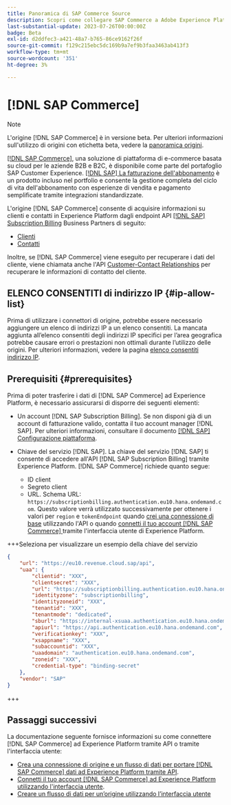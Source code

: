 ```yaml
---
title: Panoramica di SAP Commerce Source
description: Scopri come collegare SAP Commerce a Adobe Experience Platform utilizzando le API o l’interfaccia utente.
last-substantial-update: 2023-07-26T00:00:00Z
badge: Beta
exl-id: d2ddfec3-a421-48a7-b765-86ce9162f26f
source-git-commit: f129c215ebc5dc169b9a7ef9b3faa3463ab413f3
workflow-type: tm+mt
source-wordcount: '351'
ht-degree: 3%

---
```


# [!DNL SAP Commerce]

>[!NOTE]
>
>L&#39;origine [!DNL SAP Commerce] è in versione beta. Per ulteriori informazioni sull&#39;utilizzo di origini con etichetta beta, vedere la [panoramica origini](../../home.md#terms-and-conditions).

[[!DNL SAP Commerce]](https://www.sap.com/india/products/acquired-brands/what-is-hybris.html), una soluzione di piattaforma di e-commerce basata su cloud per le aziende B2B e B2C, è disponibile come parte del portafoglio SAP Customer Experience. [[!DNL SAP] La fatturazione dell&#39;abbonamento](https://www.sap.com/products/financial-management/subscription-billing.html) è un prodotto incluso nel portfolio e consente la gestione completa del ciclo di vita dell&#39;abbonamento con esperienze di vendita e pagamento semplificate tramite integrazioni standardizzate.

L&#39;origine [!DNL SAP Commerce] consente di acquisire informazioni su clienti e contatti in Experience Platform dagli endpoint API [[!DNL SAP] Subscription Billing](https://www.sap.com/products/financial-management/subscription-billing.html) Business Partners di seguito:

* [Clienti](https://api.sap.com/api/BusinessPartner_APIs/path/GET_customers)
* [Contatti](https://api.sap.com/api/BusinessPartner_APIs/path/GET_contacts)

Inoltre, se [!DNL SAP Commerce] viene eseguito per recuperare i dati del cliente, viene chiamata anche l&#39;API [Customer-Contact Relationships](https://api.sap.com/api/BusinessPartner_APIs/path/GET_relationships-customer-contacts) per recuperare le informazioni di contatto del cliente.

## ELENCO CONSENTITI di indirizzo IP {#ip-allow-list}

Prima di utilizzare i connettori di origine, potrebbe essere necessario aggiungere un elenco di indirizzi IP a un elenco consentiti. La mancata aggiunta all’elenco consentiti degli indirizzi IP specifici per l’area geografica potrebbe causare errori o prestazioni non ottimali durante l’utilizzo delle origini. Per ulteriori informazioni, vedere la pagina [elenco consentiti indirizzo IP](../../ip-address-allow-list.md).

## Prerequisiti {#prerequisites}

Prima di poter trasferire i dati di [!DNL SAP Commerce] ad Experience Platform, è necessario assicurarsi di disporre dei seguenti elementi:

* Un account [!DNL SAP Subscription Billing]. Se non disponi già di un account di fatturazione valido, contatta il tuo account manager [!DNL SAP]. Per ulteriori informazioni, consultare il documento [[!DNL SAP] Configurazione piattaforma](https://help.sap.com/doc/5fd179965d5145fbbe7f2a7aa1272338/latest/en-US/PlatformConfiguration.pdf).

* Chiave del servizio [!DNL SAP]. La chiave del servizio [!DNL SAP] ti consente di accedere all&#39;API [!DNL SAP Subscription Billing] tramite Experience Platform. [!DNL SAP Commerce] richiede quanto segue:
   * ID client
   * Segreto client
   * URL. Schema URL: `https://subscriptionbilling.authentication.eu10.hana.ondemand.com`. Questo valore verrà utilizzato successivamente per ottenere i valori per `region` e `tokenEndpoint` quando [crei una connessione di base](../../tutorials/api/create/ecommerce/sap-commerce.md#base-connection) utilizzando l&#39;API o quando [connetti il tuo account [!DNL SAP Commerce] ](../../tutorials/ui/create/ecommerce/sap-commerce.md#connect-account) tramite l&#39;interfaccia utente di Experience Platform.

+++Seleziona per visualizzare un esempio della chiave del servizio

```json
{ 
    "url": "https://eu10.revenue.cloud.sap/api",
    "uaa": {
        "clientid": "XXX",
        "clientsecret": "XXX",
        "url": "https://subscriptionbilling.authentication.eu10.hana.ondemand.com",
        "identityzone": "subscriptionbilling",
        "identityzoneid": "XXX",
        "tenantid": "XXX",
        "tenantmode": "dedicated",
        "sburl": "https://internal-xsuaa.authentication.eu10.hana.ondemand.com",
        "apiurl": "https://api.authentication.eu10.hana.ondemand.com",
        "verificationkey": "XXX",
        "xsappname": "XXX",
        "subaccountid": "XXX",
        "uaadomain": "authentication.eu10.hana.ondemand.com",
        "zoneid": "XXX",
        "credential-type": "binding-secret"
    },
    "vendor": "SAP"
}
```

+++

## Passaggi successivi

La documentazione seguente fornisce informazioni su come connettere [!DNL SAP Commerce] ad Experience Platform tramite API o tramite l&#39;interfaccia utente:

* [Crea una connessione di origine e un flusso di dati per portare [!DNL SAP Commerce] dati ad Experience Platform tramite API](../../tutorials/api/create/ecommerce/sap-commerce.md).
* [Connetti il tuo account [!DNL SAP Commerce] ad Experience Platform utilizzando l&#39;interfaccia utente](../../tutorials/ui/create/ecommerce/sap-commerce.md).
* [Creare un flusso di dati per un’origine utilizzando l’interfaccia utente](../../tutorials/ui/dataflow/ecommerce.md)
